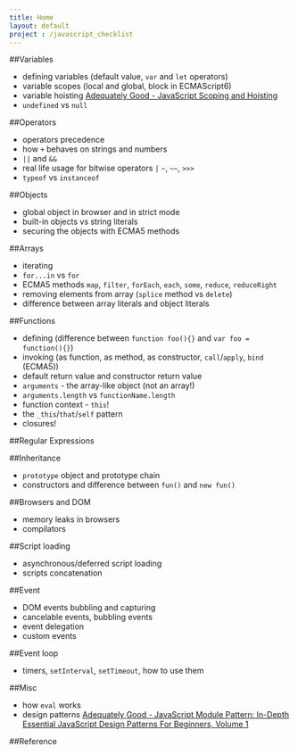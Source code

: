 ```yaml
---
title: Home
layout: default
project : /javascript_checklist
---
```

##Variables

* defining variables (default value, `var` and `let` operators)
* variable scopes (local and global, block in ECMAScript6)
* variable hoisting 
  [Adequately Good - JavaScript Scoping and Hoisting][hoisting]
* `undefined` vs `null`

##Operators

* operators precedence
* how `+` behaves on strings and numbers
* `||` and `&&`
* real life usage for bitwise operators `|` `~`, `~~`, `>>>`
* `typeof` vs `instanceof` 

##Objects

* global object in browser and in strict mode
* built-in objects vs string literals
* securing the objects with ECMA5 methods

##Arrays

* iterating
* `for...in` vs `for`
* ECMA5 methods `map`, `filter`, `forEach`, `each`, `some`, `reduce`, `reduceRight`
* removing elements from array (`splice` method vs `delete`)
* difference between array literals and object literals

##Functions

* defining (difference between `function foo(){}` and `var foo = function(){}`)
* invoking (as function, as method, as constructor, `call`/`apply`, `bind` (ECMA5))
* default return value and constructor return value
* `arguments` - the array-like object (not an array!)
* `arguments.length` vs `functionName.length`
* function context - `this`!
* the `_this`/`that`/`self` pattern
* closures!

##Regular Expressions

##Inheritance

* `prototype` object and prototype chain
* constructors and difference between `fun()` and `new fun()`

##Browsers and DOM

* memory leaks in browsers
* compilators 

##Script loading

* asynchronous/deferred script loading
* scripts concatenation

##Event

* DOM events bubbling and capturing
* cancelable events, bubbling events
* event delegation
* custom events

##Event loop

* timers, `setInterval`, `setTimeout`, how to use them

##Misc

* how `eval` works
* design patterns
  [Adequately Good - JavaScript Module Pattern: In-Depth][module pattern]
  [Essential JavaScript Design Patterns For Beginners, Volume 1][design patterns]

##Reference

[hoisting]: http://www.adequatelygood.com/2010/2/JavaScript-Scoping-and-Hoisting
[module pattern]: http://http://www.adequatelygood.com/2010/3/JavaScript-Module-Pattern-In-Depth
[design patterns]: http://addyosmani.com/resources/essentialjsdesignpatterns/book/